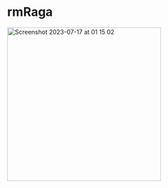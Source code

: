 # rmRaga
 
<img width="357" alt="Screenshot 2023-07-17 at 01 15 02" src="https://github.com/socute7/rmRaga/blob/main/WhatsApp%20Image%202023-12-01%20at%2011.12.46.jpeg)https://github.com/socute7/rmRaga/blob/main/WhatsApp%20Image%202023-12-01%20at%2011.12.46.jpeg">
